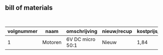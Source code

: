 ## bill of materials
<br />

|volgnummer|naam|omschrijving|nieuw/recup|kostprijs/stuk|aantal|subtotaal|
|----------|----|------------|-----------|---------|------|---------|
|         1|  Motoren  |     6V DC micro 50:1     |       Nieuw    |           1,84   |  2    |     3,68    |
